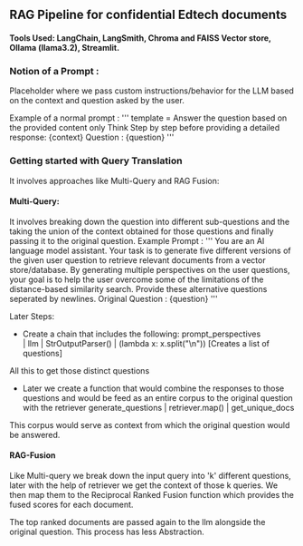 ## RAG Pipeline for confidential Edtech documents
#### Tools Used: LangChain, LangSmith, Chroma and FAISS Vector store, Ollama (llama3.2), Streamlit.



### Notion of a Prompt :
Placeholder where we pass custom instructions/behavior for the LLM based on the context and question asked by the user.

Example of a normal prompt :
'''
template = 
Answer the question based on the provided content only 
Think Step by step before providing a detailed response: 
{context}
Question : {question}
'''


### Getting started with Query Translation

It involves approaches like Multi-Query and RAG Fusion:
#### Multi-Query:
 It involves breaking down the question into different sub-questions and the taking the union of the context obtained for those questions and finally passing it to the original question.
Example Prompt :
'''
You are an AI language model assistant. Your task is to generate five different versions of the given user question 
to retrieve relevant documents from a vector store/database. By generating multiple perspectives on the user questions, your goal
is to help the user overcome some of the limitations of the distance-based similarity search.
Provide these alternative questions seperated by newlines. Original Question : {question}
'''

Later Steps:
* Create a chain that includes the following:
 prompt_perspectives  
    | llm
    | StrOutputParser()
    | (lambda x: x.split("\n")) [Creates a list of questions]

 All this to get those distinct questions

* Later we create a function that would combine the responses to those questions and would be feed as an entire corpus to the original question with the retriever
 generate_questions | retriever.map() | get_unique_docs

 This corpus would serve as context from which the original question would be answered. 

#### RAG-Fusion
Like Multi-query we break down the input query into 'k' different questions, later with the help of retriever we get the context of those k queries. We then map them to the Reciprocal Ranked Fusion function which provides the fused scores for each document.

The top ranked documents are passed again to the llm alongside the original question. This process has less Abstraction.
